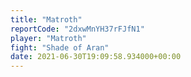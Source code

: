 ```yaml
---
title: "Matroth"
reportCode: "2dxwMnYH37rFJfN1"
player: "Matroth"
fight: "Shade of Aran"
date: 2021-06-30T19:09:58.934000+00:00
---
```


